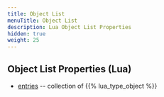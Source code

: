 ```yaml
---
title: Object List
menuTitle: Object List
description: Lua Object List Properties
hidden: true
weight: 25
---
```


## Object List Properties (Lua)
- [entries](entries) -- collection of {{% lua_type_object %}}